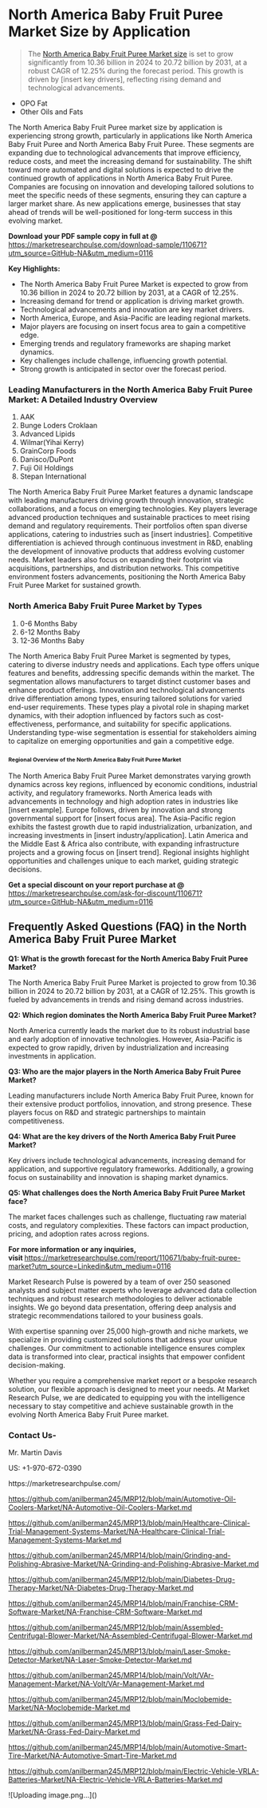 <h1>North America Baby Fruit Puree Market&nbsp;Size by Application</h1><blockquote><p>The <a href="https://marketresearchpulse.com/download-sample/110671?utm_source=GitHub-NA&amp;utm_medium=0116">North America Baby Fruit Puree Market size</a> is set to grow significantly from 10.36 billion in 2024 to 20.72 billion by 2031, at a robust CAGR of 12.25% during the forecast period. This growth is driven by [insert key drivers], reflecting rising demand and technological advancements.</p></blockquote><ul><li>OPO Fat<li> Other Oils and Fats</li></ul><p>The North America Baby Fruit Puree market size by application is experiencing strong growth, particularly in applications like North America Baby Fruit Puree and North America Baby Fruit Puree. These segments are expanding due to technological advancements that improve efficiency, reduce costs, and meet the increasing demand for sustainability. The shift toward more automated and digital solutions is expected to drive the continued growth of applications in North America Baby Fruit Puree. Companies are focusing on innovation and developing tailored solutions to meet the specific needs of these segments, ensuring they can capture a larger market share. As new applications emerge, businesses that stay ahead of trends will be well-positioned for long-term success in this evolving market.</p><p><strong>Download your PDF sample copy in full at @ </strong><a href="https://marketresearchpulse.com/download-sample/110671?utm_source=GitHub-NA&amp;utm_medium=0116">https://marketresearchpulse.com/download-sample/110671?utm_source=GitHub-NA&amp;utm_medium=0116</a></p><p><strong>Key Highlights: </strong></p><ul><li>The North America Baby Fruit Puree Market is expected to grow from 10.36 billion in 2024 to 20.72 billion by 2031, at a CAGR of 12.25%.</li><li>Increasing demand for trend or application is driving market growth.</li><li>Technological advancements and innovation are key market drivers.</li><li>North America, Europe, and Asia-Pacific are leading regional markets.</li><li>Major players are focusing on insert focus area to gain a competitive edge.</li><li>Emerging trends and regulatory frameworks are shaping market dynamics.</li><li>Key challenges include challenge, influencing growth potential.</li><li>Strong growth is anticipated in sector over the forecast period.</li></ul><h3>Leading Manufacturers in the North America Baby Fruit Puree Market: A Detailed Industry Overview</h3><ol><li>AAK</li><li>Bunge Loders Croklaan</li><li>Advanced Lipids</li><li>Wilmar(Yihai Kerry)</li><li>GrainCorp Foods</li><li>Danisco/DuPont</li><li>Fuji Oil Holdings</li><li>Stepan International</li></ol><div class="flex max-w-full flex-col flex-grow"><div class="min-h-8 text-message flex w-full flex-col items-end gap-2 whitespace-normal break-words [.text-message+&amp;]:mt-5" dir="auto" data-message-author-role="assistant" data-message-id="fd8432e4-4910-450d-b182-61b7bfb0a01f" data-message-model-slug="gpt-4o"><div class="flex w-full flex-col gap-1 empty:hidden first:pt-[3px]"><div class="markdown prose w-full break-words dark:prose-invert light"><p>The North America Baby Fruit Puree Market features a dynamic landscape with leading manufacturers driving growth through innovation, strategic collaborations, and a focus on emerging technologies. Key players leverage advanced production techniques and sustainable practices to meet rising demand and regulatory requirements. Their portfolios often span diverse applications, catering to industries such as [insert industries]. Competitive differentiation is achieved through continuous investment in R&amp;D, enabling the development of innovative products that address evolving customer needs. Market leaders also focus on expanding their footprint via acquisitions, partnerships, and distribution networks. This competitive environment fosters advancements, positioning the North America Baby Fruit Puree Market for sustained growth.</p></div></div></div></div><h3>North America Baby Fruit Puree Market by Types</h3><ol><li>0-6 Months Baby<li> 6-12 Months Baby<li> 12-36 Months Baby</li></ol><div class="flex max-w-full flex-col flex-grow"><div class="min-h-8 text-message flex w-full flex-col items-end gap-2 whitespace-normal break-words [.text-message+&amp;]:mt-5" dir="auto" data-message-author-role="assistant" data-message-id="084470be-0bb7-4664-bddf-5156b4f41249" data-message-model-slug="gpt-4o-mini"><div class="flex w-full flex-col gap-1 empty:hidden first:pt-[3px]"><div class="markdown prose w-full break-words dark:prose-invert light"><p>The North America Baby Fruit Puree Market is segmented by types, catering to diverse industry needs and applications. Each type offers unique features and benefits, addressing specific demands within the market. The segmentation allows manufacturers to target distinct customer bases and enhance product offerings. Innovation and technological advancements drive differentiation among types, ensuring tailored solutions for varied end-user requirements. These types play a pivotal role in shaping market dynamics, with their adoption influenced by factors such as cost-effectiveness, performance, and suitability for specific applications. Understanding type-wise segmentation is essential for stakeholders aiming to capitalize on emerging opportunities and gain a competitive edge.</p></div></div></div></div><h3><span style="font-size: 11px;">Regional Overview of the North America Baby Fruit Puree Market</span></h3><div class="flex max-w-full flex-col flex-grow"><div class="min-h-8 text-message flex w-full flex-col items-end gap-2 whitespace-normal break-words [.text-message+&amp;]:mt-5" dir="auto" data-message-author-role="assistant" data-message-id="e9038762-ce64-4e30-91c9-9bd413514231" data-message-model-slug="gpt-4o-mini"><div class="flex w-full flex-col gap-1 empty:hidden first:pt-[3px]"><div class="markdown prose w-full break-words dark:prose-invert light"><p>The North America Baby Fruit Puree Market demonstrates varying growth dynamics across key regions, influenced by economic conditions, industrial activity, and regulatory frameworks. North America leads with advancements in technology and high adoption rates in industries like [insert example]. Europe follows, driven by innovation and strong governmental support for [insert focus area]. The Asia-Pacific region exhibits the fastest growth due to rapid industrialization, urbanization, and increasing investments in [insert industry/application]. Latin America and the Middle East &amp; Africa also contribute, with expanding infrastructure projects and a growing focus on [insert trend]. Regional insights highlight opportunities and challenges unique to each market, guiding strategic decisions.</p></div></div></div></div><p><strong>Get a special discount on your report purchase at @ </strong><a href="https://marketresearchpulse.com/ask-for-discount/110671?utm_source=GitHub-NA&amp;utm_medium=0116">https://marketresearchpulse.com/ask-for-discount/110671?utm_source=GitHub-NA&amp;utm_medium=0116</a></p><h2>Frequently Asked Questions (FAQ) in the North America Baby Fruit Puree Market</h2><p><strong>Q1: What is the growth forecast for the North America Baby Fruit Puree Market?</strong></p><p>The North America Baby Fruit Puree Market is projected to grow from 10.36 billion in 2024 to 20.72 billion by 2031, at a CAGR of 12.25%. This growth is fueled by advancements in trends and rising demand across industries.</p><p><strong>Q2: Which region dominates the North America Baby Fruit Puree Market?</strong></p><p>North America currently leads the market due to its robust industrial base and early adoption of innovative technologies. However, Asia-Pacific is expected to grow rapidly, driven by industrialization and increasing investments in application.</p><p><strong>Q3: Who are the major players in the North America Baby Fruit Puree Market?</strong></p><p>Leading manufacturers include North America Baby Fruit Puree, known for their extensive product portfolios, innovation, and strong presence. These players focus on R&amp;D and strategic partnerships to maintain competitiveness.</p><p><strong>Q4: What are the key drivers of the North America Baby Fruit Puree Market?</strong></p><p>Key drivers include technological advancements, increasing demand for application, and supportive regulatory frameworks. Additionally, a growing focus on sustainability and innovation is shaping market dynamics.</p><p><strong>Q5: What challenges does the North America Baby Fruit Puree Market face?</strong></p><p>The market faces challenges such as challenge, fluctuating raw material costs, and regulatory complexities. These factors can impact production, pricing, and adoption rates across regions.</p><p><strong>For more information or any inquiries, visit&nbsp;</strong><a href="https://marketresearchpulse.com/report/110671/baby-fruit-puree-market?utm_source=Linkedin&utm_medium=0116">https://marketresearchpulse.com/report/110671/baby-fruit-puree-market?utm_source=Linkedin&utm_medium=0116</a></p><p>Market Research Pulse is powered by a team of over 250 seasoned analysts and subject matter experts who leverage advanced data collection techniques and robust research methodologies to deliver actionable insights. We go beyond data presentation, offering deep analysis and strategic recommendations tailored to your business goals.</p><p>With expertise spanning over 25,000 high-growth and niche markets, we specialize in providing customized solutions that address your unique challenges. Our commitment to actionable intelligence ensures complex data is transformed into clear, practical insights that empower confident decision-making.</p><p>Whether you require a comprehensive market report or a bespoke research solution, our flexible approach is designed to meet your needs. At Market Research Pulse, we are dedicated to equipping you with the intelligence necessary to stay competitive and achieve sustainable growth in the evolving North America Baby Fruit Puree market.</p><h3><strong>Contact Us-</strong></h3><p>Mr. Martin Davis</p><p>US: +1-970-672-0390</p><p>https://marketresearchpulse.com/</p><p><a href="https://github.com/anilberman245/MRP12/blob/main/Automotive-Oil-Coolers-Market/NA-Automotive-Oil-Coolers-Market.md">https://github.com/anilberman245/MRP12/blob/main/Automotive-Oil-Coolers-Market/NA-Automotive-Oil-Coolers-Market.md</a></p><p><a href="https://github.com/anilberman245/MRP13/blob/main/Healthcare-Clinical-Trial-Management-Systems-Market/NA-Healthcare-Clinical-Trial-Management-Systems-Market.md">https://github.com/anilberman245/MRP13/blob/main/Healthcare-Clinical-Trial-Management-Systems-Market/NA-Healthcare-Clinical-Trial-Management-Systems-Market.md</a></p><p><a href="https://github.com/anilberman245/MRP14/blob/main/Grinding-and-Polishing-Abrasive-Market/NA-Grinding-and-Polishing-Abrasive-Market.md">https://github.com/anilberman245/MRP14/blob/main/Grinding-and-Polishing-Abrasive-Market/NA-Grinding-and-Polishing-Abrasive-Market.md</a></p><p><a href="https://github.com/anilberman245/MRP12/blob/main/Diabetes-Drug-Therapy-Market/NA-Diabetes-Drug-Therapy-Market.md">https://github.com/anilberman245/MRP12/blob/main/Diabetes-Drug-Therapy-Market/NA-Diabetes-Drug-Therapy-Market.md</a></p><p><a href="https://github.com/anilberman245/MRP14/blob/main/Franchise-CRM-Software-Market/NA-Franchise-CRM-Software-Market.md">https://github.com/anilberman245/MRP14/blob/main/Franchise-CRM-Software-Market/NA-Franchise-CRM-Software-Market.md</a></p><p><a href="https://github.com/anilberman245/MRP12/blob/main/Assembled-Centrifugal-Blower-Market/NA-Assembled-Centrifugal-Blower-Market.md">https://github.com/anilberman245/MRP12/blob/main/Assembled-Centrifugal-Blower-Market/NA-Assembled-Centrifugal-Blower-Market.md</a></p><p><a href="https://github.com/anilberman245/MRP13/blob/main/Laser-Smoke-Detector-Market/NA-Laser-Smoke-Detector-Market.md">https://github.com/anilberman245/MRP13/blob/main/Laser-Smoke-Detector-Market/NA-Laser-Smoke-Detector-Market.md</a></p><p><a href="https://github.com/anilberman245/MRP14/blob/main/Volt/VAr-Management-Market/NA-Volt/VAr-Management-Market.md">https://github.com/anilberman245/MRP14/blob/main/Volt/VAr-Management-Market/NA-Volt/VAr-Management-Market.md</a></p><p><a href="https://github.com/anilberman245/MRP12/blob/main/Moclobemide-Market/NA-Moclobemide-Market.md">https://github.com/anilberman245/MRP12/blob/main/Moclobemide-Market/NA-Moclobemide-Market.md</a></p><p><a href="https://github.com/anilberman245/MRP13/blob/main/Grass-Fed-Dairy-Market/NA-Grass-Fed-Dairy-Market.md">https://github.com/anilberman245/MRP13/blob/main/Grass-Fed-Dairy-Market/NA-Grass-Fed-Dairy-Market.md</a></p><p><a href="https://github.com/anilberman245/MRP14/blob/main/Automotive-Smart-Tire-Market/NA-Automotive-Smart-Tire-Market.md">https://github.com/anilberman245/MRP14/blob/main/Automotive-Smart-Tire-Market/NA-Automotive-Smart-Tire-Market.md</a></p><p><a href="https://github.com/anilberman245/MRP12/blob/main/Electric-Vehicle-VRLA-Batteries-Market/NA-Electric-Vehicle-VRLA-Batteries-Market.md">https://github.com/anilberman245/MRP12/blob/main/Electric-Vehicle-VRLA-Batteries-Market/NA-Electric-Vehicle-VRLA-Batteries-Market.md</a></p>
![Uploading image.png…]()
